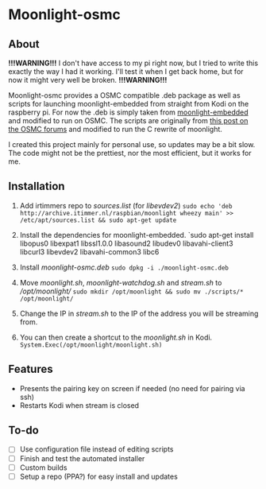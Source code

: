 # Moonlight-osmc
## About
**!!!WARNING!!!** I don't have access to my pi right now, but I tried to write this exactly the way I had it working. I'll test it when I get back home, but for now it might very well be broken. **!!!WARNING!!!**

Moonlight-osmc provides a OSMC compatible .deb package as well as scripts for launching moonlight-embedded from straight from Kodi on the raspberry pi. For now the .deb is simply taken from [moonlight-embedded](https://github.com/irtimmer/moonlight-embedded) and modified to run on OSMC. The scripts are originally from [this post on the OSMC forums](https://discourse.osmc.tv/t/limelight-embedded-and-osmc/1884/18) and modified to run the C rewrite of moonlight.

I created this project mainly for personal use, so updates may be a bit slow. The code might not be the prettiest, nor the most efficient, but it works for me.

## Installation
1. Add irtimmers repo to *sources.list* (for *libevdev2*)
`sudo echo 'deb http://archive.itimmer.nl/raspbian/moonlight wheezy main' >> /etc/apt/sources.list && sudo apt-get update`

2. Install the dependencies for moonlight-embedded.
`sudo apt-get install libopus0 libexpat1 libssl1.0.0 libasound2 libudev0 libavahi-client3 libcurl3 libevdev2 libavahi-common3 libc6


3. Install *moonlight-osmc.deb*
`sudo dpkg -i ./moonlight-osmc.deb`

4. Move *moonlight.sh*, *moonlight-watchdog.sh* and *stream.sh* to */opt/moonlight/*
`sudo mkdir /opt/moonlight && sudo mv ./scripts/* /opt/moonlight/`

4. Change the IP in *stream.sh* to the IP of the address you will be streaming from. 

5. You can then create a shortcut to the *moonlight.sh* in Kodi.
`System.Exec(/opt/moonlight/moonlight.sh)`

## Features
- Presents the pairing key on screen if needed (no need for pairing via ssh)
- Restarts Kodi when stream is closed


## To-do
- [ ] Use configuration file instead of editing scripts
- [ ] Finish and test the automated installer
- [ ] Custom builds
- [ ] Setup a repo (PPA?) for easy install and updates